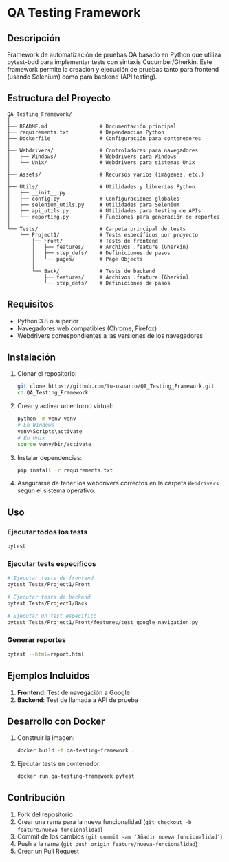 # QA Testing Framework

## Descripción

Framework de automatización de pruebas QA basado en Python que utiliza pytest-bdd para implementar tests con sintaxis Cucumber/Gherkin. Este framework permite la creación y ejecución de pruebas tanto para frontend (usando Selenium) como para backend (API testing).

## Estructura del Proyecto

```
QA_Testing_Framework/
│
├── README.md                 # Documentación principal
├── requirements.txt          # Dependencias Python
├── Dockerfile                # Configuración para contenedores
│
├── Webdrivers/               # Controladores para navegadores
│   ├── Windows/              # Webdrivers para Windows
│   └── Unix/                 # Webdrivers para sistemas Unix
│
├── Assets/                   # Recursos varios (imágenes, etc.)
│
├── Utils/                    # Utilidades y librerías Python
│   ├── __init__.py
│   ├── config.py             # Configuraciones globales
│   ├── selenium_utils.py     # Utilidades para Selenium
│   ├── api_utils.py          # Utilidades para testing de APIs
│   └── reporting.py          # Funciones para generación de reportes
│
└── Tests/                    # Carpeta principal de tests
    └── Project1/             # Tests específicos por proyecto
        ├── Front/            # Tests de frontend
        │   ├── features/     # Archivos .feature (Gherkin)
        │   ├── step_defs/    # Definiciones de pasos
        │   └── pages/        # Page Objects
        │
        └── Back/             # Tests de backend
            ├── features/     # Archivos .feature (Gherkin)
            └── step_defs/    # Definiciones de pasos
```

## Requisitos

- Python 3.8 o superior
- Navegadores web compatibles (Chrome, Firefox)
- Webdrivers correspondientes a las versiones de los navegadores

## Instalación

1. Clonar el repositorio:

   ```bash
   git clone https://github.com/tu-usuario/QA_Testing_Framework.git
   cd QA_Testing_Framework
   ```

2. Crear y activar un entorno virtual:

   ```bash
   python -m venv venv
   # En Windows
   venv\Scripts\activate
   # En Unix
   source venv/bin/activate
   ```

3. Instalar dependencias:

   ```bash
   pip install -r requirements.txt
   ```

4. Asegurarse de tener los webdrivers correctos en la carpeta `Webdrivers` según el sistema operativo.

## Uso

### Ejecutar todos los tests

```bash
pytest
```

### Ejecutar tests específicos

```bash
# Ejecutar tests de frontend
pytest Tests/Project1/Front

# Ejecutar tests de backend
pytest Tests/Project1/Back

# Ejecutar un test específico
pytest Tests/Project1/Front/features/test_google_navigation.py
```

### Generar reportes

```bash
pytest --html=report.html
```

## Ejemplos Incluidos

1. **Frontend**: Test de navegación a Google
2. **Backend**: Test de llamada a API de prueba

## Desarrollo con Docker

1. Construir la imagen:

   ```bash
   docker build -t qa-testing-framework .
   ```

2. Ejecutar tests en contenedor:
   ```bash
   docker run qa-testing-framework pytest
   ```

## Contribución

1. Fork del repositorio
2. Crear una rama para la nueva funcionalidad (`git checkout -b feature/nueva-funcionalidad`)
3. Commit de los cambios (`git commit -am 'Añadir nueva funcionalidad'`)
4. Push a la rama (`git push origin feature/nueva-funcionalidad`)
5. Crear un Pull Request

